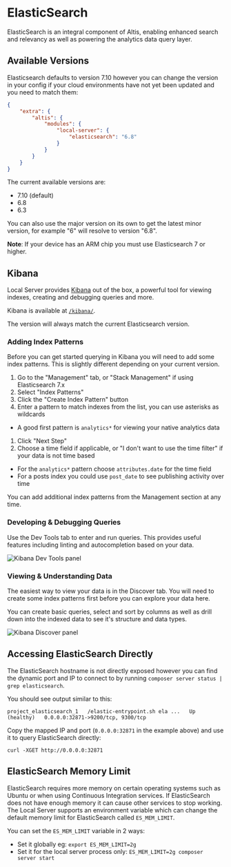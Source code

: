 # ElasticSearch

ElasticSearch is an integral component of Altis, enabling enhanced search and relevancy as well as powering the analytics data query layer.

## Available Versions

Elasticsearch defaults to version 7.10 however you can change the version in your config if your cloud environments have not yet been updated and you need to match them:

```json
{
	"extra": {
		"altis": {
			"modules": {
				"local-server": {
					"elasticsearch": "6.8"
				}
			}
		}
	}
}
```

The current available versions are:

- 7.10 (default)
- 6.8
- 6.3

You can also use the major version on its own to get the latest minor version, for example "6" will resolve to version "6.8".

**Note**: If your device has an ARM chip you must use Elasticsearch 7 or higher.

## Kibana

Local Server provides [Kibana](https://www.elastic.co/products/kibana) out of the box, a powerful tool for viewing indexes, creating and debugging queries and more.

Kibana is available at [`/kibana/`](internal://site/kibana/).

The version will always match the current Elasticsearch version.

### Adding Index Patterns

Before you can get started querying in Kibana you will need to add some index patterns. This is slightly different depending on your current version.

1. Go to the "Management" tab, or "Stack Management" if using Elasticsearch 7.x
1. Select "Index Patterns"
1. Click the "Create Index Pattern" button
1. Enter a pattern to match indexes from the list, you can use asterisks as wildcards
  - A good first pattern is `analytics*` for viewing your native analytics data
1. Click "Next Step"
1. Choose a time field if applicable, or "I don't want to use the time filter" if your data is not time based
  - For the `analytics*` pattern choose `attributes.date` for the time field
  - For a posts index you could use `post_date` to see publishing activity over time

You can add additional index patterns from the Management section at any time.
### Developing & Debugging Queries

Use the Dev Tools tab to enter and run queries. This provides useful features including linting and autocompletion based on your data.

![Kibana Dev Tools panel](./assets/kibana-dev-tools.png)

### Viewing & Understanding Data

The easiest way to view your data is in the Discover tab. You will need to create some index patterns first before you can explore your data here.

You can create basic queries, select and sort by columns as well as drill down into the indexed data to see it's structure and data types.

![Kibana Discover panel](./assets/kibana-discover.png)

## Accessing ElasticSearch Directly

The ElasticSearch hostname is not directly exposed however you can find the dynamic port and IP to connect to by running `composer server status | grep elasticsearch`.

You should see output similar to this:

```
project_elasticsearch_1   /elastic-entrypoint.sh ela ...   Up (healthy)   0.0.0.0:32871->9200/tcp, 9300/tcp
```

Copy the mapped IP and port (`0.0.0.0:32871` in the example above) and use it to query ElasticSearch directly:

```
curl -XGET http://0.0.0.0:32871
```

## ElasticSearch Memory Limit

ElasticSearch requires more memory on certain operating systems such as Ubuntu or when using Continuous Integration services. If ElasticSearch does not have enough memory it can cause other services to stop working. The Local Server supports an environment variable which can change the default memory limit for ElasticSearch called `ES_MEM_LIMIT`.

You can set the `ES_MEM_LIMIT` variable in 2 ways:

- Set it globally eg: `export ES_MEM_LIMIT=2g`
- Set it for the local server process only: `ES_MEM_LIMIT=2g composer server start`
